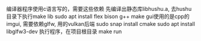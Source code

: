 编译器程序使用c语言写的，需要这些依赖
先编译出静态库libhushu.a, 去hushu目录下执行make lib
sudo apt install flex bison g++ make
gui使用的是cpp的imgui, 需要依赖glfw, 用的vulkan后端
sudo snap install cmake 
sudo apt install libglfw3-dev
执行程序，在项目根目录 make run
